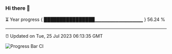 ### Hi there 👋

⏳ Year progress { ████████████████▁▁▁▁▁▁▁▁▁▁▁▁▁▁ } 56.24 %

---

⏰ Updated on Tue, 25 Jul 2023 06:13:35 GMT

![Progress Bar CI](https://github.com/liununu/liununu/workflows/Progress%20Bar%20CI/badge.svg)
